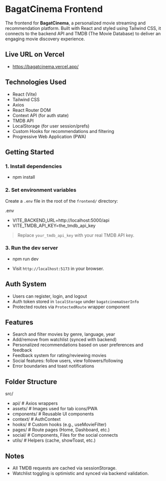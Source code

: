 # BagatCinema Frontend

The frontend for **BagatCinema**, a personalized movie streaming and recommendation platform. Built with React and styled using Tailwind CSS, it connects to the backend API and TMDB (The Movie Database) to deliver an engaging movie discovery experience.

## Live URL on Vercel

-  https://bagatcinema.vercel.app/

## Technologies Used

- React (Vite)
- Tailwind CSS
- Axios
- React Router DOM
- Context API (for auth state)
- TMDB API
- LocalStorage (for user session/prefs)
- Custom Hooks for recommendations and filtering
- Progressive Web Application (PWA)

## Getting Started

### 1. Install dependencies

- npm install

### 2. Set environment variables

Create a `.env` file in the root of the `frontend/` directory:

.env

- VITE_BACKEND_URL=http://localhost:5000/api
- VITE_TMDB_API_KEY=the_tmdb_api_key

> Replace `your_tmdb_api_key` with your real TMDB API key.

### 3. Run the dev server

- npm run dev

- Visit `http://localhost:5173` in your browser.

## Auth System

- Users can register, login, and logout
- Auth token stored in `localStorage` under `bagatcinemaUserInfo`
- Protected routes via `ProtectedRoute` wrapper component

## Features

- Search and filter movies by genre, language, year
- Add/remove from watchlist (synced with backend)
- Personalized recommendations based on user preferences and feedback
- Feedback system for rating/reviewing movies
- Social features: follow users, view followers/following
- Error boundaries and toast notifications

## Folder Structure

src/
- api/ # Axios wrappers
- assets/ # Images used for tab icons/PWA
- cmponents/ # Reusable UI components
- context/ # AuthContext
- hooks/ # Custom hooks (e.g., useMovieFilter)
- pages/ # Route pages (Home, Dashboard, etc.)
- social/ # Components, Files for the social connects
- utils/ # Helpers (cache, showToast, etc.)

## Notes

- All TMDB requests are cached via sessionStorage.
- Watchlist toggling is optimistic and synced via backend validation.
